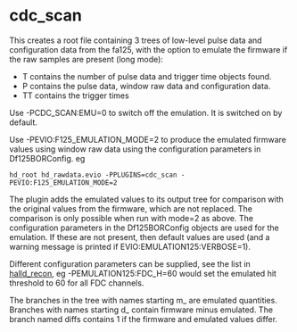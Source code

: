 # cdc_scan

This creates a root file containing 3 trees of low-level pulse data and configuration data from the fa125, with the option to emulate the firmware if the raw samples are present (long mode):

- T contains the number of pulse data and trigger time objects found.
- P contains the pulse data, window raw data and configuration data.
- TT contains the trigger times

Use -PCDC_SCAN:EMU=0 to switch off the emulation.  It is switched on by default.

Use -PEVIO:F125_EMULATION_MODE=2 to produce the emulated firmware values using window raw data using the configuration parameters in Df125BORConfig. 
eg
```
hd_root hd_rawdata.evio -PPLUGINS=cdc_scan -PEVIO:F125_EMULATION_MODE=2 
```

The plugin adds the emulated values to its output tree for comparison with the original values from the firmware, which are not replaced.  The comparison is only possible when run with mode=2 as above. The configuration parameters in the Df125BORConfig objects are used for the emulation. If these are not present, then default values are used (and a warning message is printed if EVIO:EMULATION125:VERBOSE=1). 

Different configuration parameters can be supplied, see the list in [halld_recon](https://github.com/JeffersonLab/halld_recon/blob/master/src/libraries/DAQ/Df125EmulatorAlgorithm_v2.cc), eg -PEMULATION125:FDC_H=60 would set the emulated hit threshold to 60 for all FDC channels.   

The branches in the tree with names starting m_ are emulated quantities. Branches with names starting d_ contain firmware minus emulated. The branch named diffs contains 1 if the firmware and emulated values differ.
